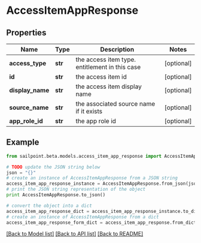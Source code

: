 # AccessItemAppResponse


## Properties

Name | Type | Description | Notes
------------ | ------------- | ------------- | -------------
**access_type** | **str** | the access item type. entitlement in this case | [optional] 
**id** | **str** | the access item id | [optional] 
**display_name** | **str** | the access item display name | [optional] 
**source_name** | **str** | the associated source name if it exists | [optional] 
**app_role_id** | **str** | the app role id | [optional] 

## Example

```python
from sailpoint.beta.models.access_item_app_response import AccessItemAppResponse

# TODO update the JSON string below
json = "{}"
# create an instance of AccessItemAppResponse from a JSON string
access_item_app_response_instance = AccessItemAppResponse.from_json(json)
# print the JSON string representation of the object
print AccessItemAppResponse.to_json()

# convert the object into a dict
access_item_app_response_dict = access_item_app_response_instance.to_dict()
# create an instance of AccessItemAppResponse from a dict
access_item_app_response_form_dict = access_item_app_response.from_dict(access_item_app_response_dict)
```
[[Back to Model list]](../README.md#documentation-for-models) [[Back to API list]](../README.md#documentation-for-api-endpoints) [[Back to README]](../README.md)



